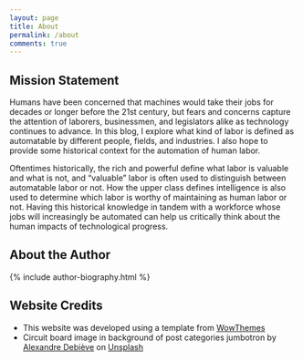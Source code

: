 ```yaml
---
layout: page
title: About
permalink: /about
comments: true
---
```


## Mission Statement

Humans have been concerned that machines would take their jobs for decades or longer before the 21st century, but fears and concerns capture the attention of laborers, businessmen, and legislators alike as technology continues to advance. In this blog, I explore what kind of labor is defined as automatable by different people, fields, and industries. I also hope to provide some historical context for the automation of human labor.

Oftentimes historically, the rich and powerful define what labor is valuable and what is not, and “valuable” labor is often used to distinguish between automatable labor or not. How the upper class defines intelligence is also used to determine which labor is worthy of maintaining as human labor or not. Having this historical knowledge in tandem with a workforce whose jobs will increasingly be automated can help us critically think about the human impacts of technological progress.

## About the Author

{% include author-biography.html %}

## Website Credits

- This website was developed using a template from [WowThemes](https://wowthemesnet.github.io/mediumish-theme-jekyll/)
- Circuit board image in background of post categories jumbotron by [Alexandre Debiève](https://unsplash.com/@alexkixa?utm_source=unsplash&utm_medium=referral&utm_content=creditCopyText) on [Unsplash](https://unsplash.com/s/photos/technology?utm_source=unsplash&utm_medium=referral&utm_content=creditCopyText)
